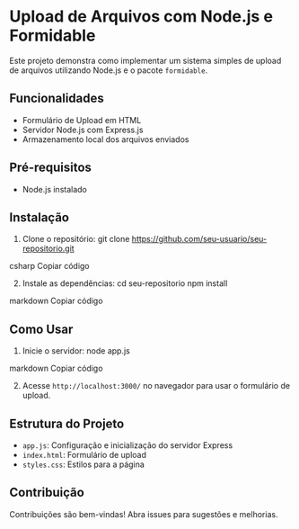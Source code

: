 # Upload de Arquivos com Node.js e Formidable

Este projeto demonstra como implementar um sistema simples de upload de arquivos utilizando Node.js e o pacote `formidable`.

## Funcionalidades

- Formulário de Upload em HTML
- Servidor Node.js com Express.js
- Armazenamento local dos arquivos enviados

## Pré-requisitos

- Node.js instalado

## Instalação

1. Clone o repositório:
git clone https://github.com/seu-usuario/seu-repositorio.git

csharp
Copiar código

2. Instale as dependências:
cd seu-repositorio
npm install

markdown
Copiar código

## Como Usar

1. Inicie o servidor:
node app.js

markdown
Copiar código

2. Acesse `http://localhost:3000/` no navegador para usar o formulário de upload.

## Estrutura do Projeto

- `app.js`: Configuração e inicialização do servidor Express
- `index.html`: Formulário de upload
- `styles.css`: Estilos para a página

## Contribuição

Contribuições são bem-vindas! Abra issues para sugestões e melhorias.
